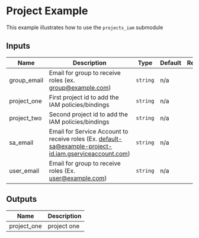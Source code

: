 # Project Example

This example illustrates how to use the `projects_iam` submodule

<!-- BEGINNING OF PRE-COMMIT-TERRAFORM DOCS HOOK -->
## Inputs

| Name | Description | Type | Default | Required |
|------|-------------|------|---------|:--------:|
| group\_email | Email for group to receive roles (ex. group@example.com) | `string` | n/a | yes |
| project\_one | First project id to add the IAM policies/bindings | `string` | n/a | yes |
| project\_two | Second project id to add the IAM policies/bindings | `string` | n/a | yes |
| sa\_email | Email for Service Account to receive roles (Ex. default-sa@example-project-id.iam.gserviceaccount.com) | `string` | n/a | yes |
| user\_email | Email for group to receive roles (Ex. user@example.com) | `string` | n/a | yes |

## Outputs

| Name | Description |
|------|-------------|
| project\_one | project one |

<!-- END OF PRE-COMMIT-TERRAFORM DOCS HOOK -->
